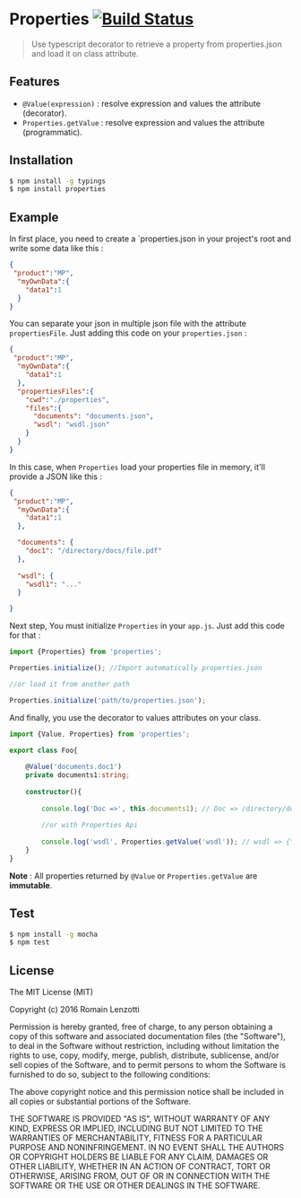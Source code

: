 # Properties [![Build Status](https://travis-ci.org/Romakita/properties.svg?branch=master)](https://travis-ci.org/Romakita/properties)

> Use typescript decorator to retrieve a property from properties.json and load it on class attribute.

## Features

 * `@Value(expression)` : resolve expression and values the attribute (decorator).
 * `Properties.getValue` : resolve expression and values the attribute (programmatic).

## Installation
```bash
$ npm install -g typings 
$ npm install properties
```

## Example

In first place, you need to create a `properties.json in your project's root and write some data like this :

```json
{
 "product":"MP",
  "myOwnData":{
    "data1":1
  }
}
```

You can separate your json in multiple json file with the attribute `propertiesFile`. Just adding this code on your `properties.json` :

```json
{
 "product":"MP",
  "myOwnData":{
    "data1":1
  },
  "propertiesFiles":{
    "cwd":"./properties",
    "files":{
      "documents": "documents.json",
      "wsdl": "wsdl.json"
    }
  }
}
```

In this case, when `Properties` load your properties file in memory, it'll provide a JSON like this :

```json
{
 "product":"MP",
  "myOwnData":{
    "data1":1
  },

  "documents": {
    "doc1": "/directory/docs/file.pdf"
  },
  
  "wsdl": {
    "wsdl1": "..."
  }

}
```

Next step, You must initialize `Properties` in your `app.js`. Just add this code for that :

```typescript
import {Properties} from 'properties';

Properties.initialize(); //Import automatically properties.json 

//or load it from another path

Properties.initialize('path/to/properties.json'); 

```

And finally, you use the decorator to values attributes on your class.

```typescript
import {Value, Properties} from 'properties';

export class Foo{
    
    @Value('documents.doc1')
    private documents1:string; 
    
    constructor(){
    
        console.log('Doc =>', this.documents1); // Doc => /directory/docs/file.pdf
        
        //or with Properties Api
        
        console.log('wsdl', Properties.getValue('wsdl')); // wsdl => {"wsdl1":"..."}
    }
}
```

**Note** : All properties returned by `@Value` or `Properties.getValue` are **immutable**.

## Test

```bash 
$ npm install -g mocha
$ npm test
```

## License

The MIT License (MIT)

Copyright (c) 2016 Romain Lenzotti

Permission is hereby granted, free of charge, to any person obtaining a copy of this software and associated documentation files (the "Software"), to deal in the Software without restriction, including without limitation the rights to use, copy, modify, merge, publish, distribute, sublicense, and/or sell copies of the Software, and to permit persons to whom the Software is furnished to do so, subject to the following conditions:

The above copyright notice and this permission notice shall be included in all copies or substantial portions of the Software.

THE SOFTWARE IS PROVIDED "AS IS", WITHOUT WARRANTY OF ANY KIND, EXPRESS OR IMPLIED, INCLUDING BUT NOT LIMITED TO THE WARRANTIES OF MERCHANTABILITY, FITNESS FOR A PARTICULAR PURPOSE AND NONINFRINGEMENT. IN NO EVENT SHALL THE AUTHORS OR COPYRIGHT HOLDERS BE LIABLE FOR ANY CLAIM, DAMAGES OR OTHER LIABILITY, WHETHER IN AN ACTION OF CONTRACT, TORT OR OTHERWISE, ARISING FROM, OUT OF OR IN CONNECTION WITH THE SOFTWARE OR THE USE OR OTHER DEALINGS IN THE SOFTWARE.

[travis]: https://travis-ci.org/